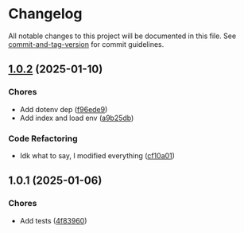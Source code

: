 # Changelog

All notable changes to this project will be documented in this file. See [commit-and-tag-version](https://github.com/absolute-version/commit-and-tag-version) for commit guidelines.

## [1.0.2](https://github.com/Plinkie03/Nekos-Lucky-Paw/compare/v1.0.1...v1.0.2) (2025-01-10)


### Chores

* Add dotenv dep ([f96ede9](https://github.com/Plinkie03/Nekos-Lucky-Paw/commit/f96ede9e5a74b3bd0c974f92ac65a65fcb85c40f))
* Add index and load env ([a9b25db](https://github.com/Plinkie03/Nekos-Lucky-Paw/commit/a9b25dba8886d8c0c3f9bb4cfd05b357a6613734))


### Code Refactoring

* Idk what to say, I modified everything ([cf10a01](https://github.com/Plinkie03/Nekos-Lucky-Paw/commit/cf10a01598da5d4ccc427aaed3a7f05aab0905f0))

## 1.0.1 (2025-01-06)


### Chores

* Add tests ([4f83960](https://github.com/Plinkie03/Nekos-Lucky-Paw/commit/4f83960c84685e1580dde736caa469af18036cc7))

